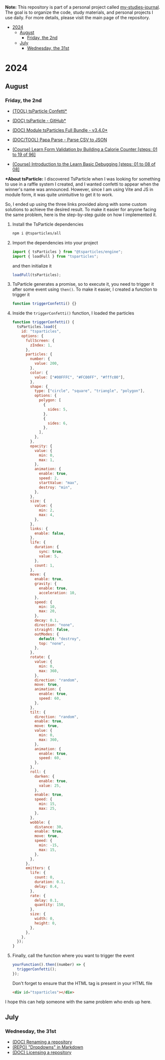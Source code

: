 **Note:** This repository is part of a personal project called [my-studies-journal](https://github.com/carloscsc/my-studies-journal). The goal is to organize the code, study materials, and personal projects I use daily. For more details, please visit the main page of the repository.

- [2024](#2024)
  - [August](#august)
    - [Friday, the 2nd](#friday-the-2nd)
  - [July](#july)
    - [Wednesday, the 31st](#wednesday-the-31st)

# 2024

## August

### Friday, the 2nd

- [(TOOL) tsParticle Confetti\*](https://confetti.js.org/#)
- [(DOC) tsParticle - GitHub\*](https://github.com/tsparticles/tsparticles)
- [(DOC) Module tsParticles Full Bundle - v3.4.0\*](https://particles.js.org/docs/modules/tsParticles_Full_Bundle.html)

- [(DOC/TOOL) Papa Parse - Parse CSV to JSON](https://www.papaparse.com/)

- [(Course) Learn Form Validation by Building a Calorie Counter [steps: 01 to 19 of 96]](https://www.freecodecamp.org/learn/javascript-algorithms-and-data-structures-v8/#learn-form-validation-by-building-a-calorie-counter)

- [(Course) Introduction to the Learn Basic Debugging [steps: 01 to 08 of 08]](https://www.freecodecamp.org/learn/javascript-algorithms-and-data-structures-v8/#learn-basic-debugging-by-building-a-random-background-color-changer)

**\*About tsParticle:**
I discovered TsParticle when I was looking for something to use in a raffle system I created, and I wanted confetti to appear when the winner's name was announced. However, since I am using Vite and JS in module form, it was quite unintuitive to get it to work.

So, I ended up using the three links provided along with some custom solutions to achieve the desired result. To make it easier for anyone facing the same problem, here is the step-by-step guide on how I implemented it.

1. Install the TsParticle dependencies

   ```sh
   npm i @tsparticles/all
   ```

2. Import the dependencies into your project

   ```js
   import { tsParticles } from "@tsparticles/engine";
   import { loadFull } from "tsparticles";
   ```

   and then initialize it

   ```js
   loadFull(tsParticles);
   ```

3. TsParticle generates a promise, so to execute it, you need to trigger it after some event using `then()`. To make it easier, I created a function to trigger it

   ```js
   function triggerConfetti() {}
   ```

4. Inside the `triggerConfetti()` function, I loaded the particles

   ```js
   function triggerConfetti() {
     tsParticles.load({
       id: "tsparticles",
       options: {
         fullScreen: {
           zIndex: 1,
         },
         particles: {
           number: {
             value: 200,
           },
           color: {
             value: ["#00FFFC", "#FC00FF", "#fffc00"],
           },
           shape: {
             type: ["circle", "square", "triangle", "polygon"],
             options: {
               polygon: [
                 {
                   sides: 5,
                 },
                 {
                   sides: 6,
                 },
               ],
             },
           },
           opacity: {
             value: {
               min: 0,
               max: 1,
             },
             animation: {
               enable: true,
               speed: 2,
               startValue: "max",
               destroy: "min",
             },
           },
           size: {
             value: {
               min: 2,
               max: 4,
             },
           },
           links: {
             enable: false,
           },
           life: {
             duration: {
               sync: true,
               value: 5,
             },
             count: 1,
           },
           move: {
             enable: true,
             gravity: {
               enable: true,
               acceleration: 10,
             },
             speed: {
               min: 10,
               max: 20,
             },
             decay: 0.1,
             direction: "none",
             straight: false,
             outModes: {
               default: "destroy",
               top: "none",
             },
           },
           rotate: {
             value: {
               min: 0,
               max: 360,
             },
             direction: "random",
             move: true,
             animation: {
               enable: true,
               speed: 60,
             },
           },
           tilt: {
             direction: "random",
             enable: true,
             move: true,
             value: {
               min: 0,
               max: 360,
             },
             animation: {
               enable: true,
               speed: 60,
             },
           },
           roll: {
             darken: {
               enable: true,
               value: 25,
             },
             enable: true,
             speed: {
               min: 15,
               max: 25,
             },
           },
           wobble: {
             distance: 30,
             enable: true,
             move: true,
             speed: {
               min: -15,
               max: 15,
             },
           },
         },
         emitters: {
           life: {
             count: 0,
             duration: 0.1,
             delay: 0.4,
           },
           rate: {
             delay: 0.1,
             quantity: 150,
           },
           size: {
             width: 0,
             height: 0,
           },
         },
       },
     });
   }
   ```

5. Finally, call the function where you want to trigger the event

   ```js
   yourFunction().then((number) => {
     triggerConfetti();
   });
   ```

   Don't forget to ensure that the HTML tag is present in your HTML file

   ```html
   <div id="tsparticles"></div>
   ```

I hope this can help someone with the same problem who ends up here.

## July

### Wednesday, the 31st

- [(DOC) Renaming a repository](https://docs.github.com/en/repositories/creating-and-managing-repositories/renaming-a-repository)
- [(REPO) "Dropdowns" in Markdown](https://gist.github.com/citrusui/07978f14b11adada364ff901e27c7f61)
- [(DOC) Licensing a repository](https://docs.github.com/en/repositories/managing-your-repositorys-settings-and-features/customizing-your-repository/licensing-a-repository)
